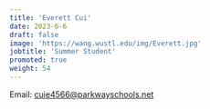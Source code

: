 ```yaml
---
title: 'Everett Cui'
date: 2023-6-6
draft: false
image: 'https://wang.wustl.edu/img/Everett.jpg'
jobtitle: 'Summer Student'
promoted: true
weight: 54
---
```

Email: cuie4566@parkwayschools.net
